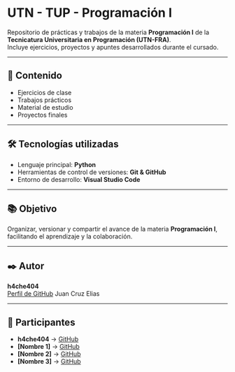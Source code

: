 # UTN - TUP - Programación I

Repositorio de prácticas y trabajos de la materia **Programación I** de la **Tecnicatura Universitaria en Programación (UTN-FRA)**.  
Incluye ejercicios, proyectos y apuntes desarrollados durante el cursado.

---

## 📌 Contenido
- Ejercicios de clase
- Trabajos prácticos
- Material de estudio
- Proyectos finales

---

## 🛠️ Tecnologías utilizadas
- Lenguaje principal: **Python**
- Herramientas de control de versiones: **Git & GitHub**
- Entorno de desarrollo: **Visual Studio Code**

---

## 📚 Objetivo
Organizar, versionar y compartir el avance de la materia **Programación I**, facilitando el aprendizaje y la colaboración.

---

## ✒️ Autor
**h4che404**  
[Perfil de GitHub](https://github.com/h4che404) Juan Cruz Elias

---

## 👥 Participantes
- **h4che404** → [GitHub](https://github.com/h4che404)  
- **[Nombre 1]** → [GitHub](https://github.com/usuario1)  
- **[Nombre 2]** → [GitHub](https://github.com/usuario2)  
- **[Nombre 3]** → [GitHub](https://github.com/usuario3)  
